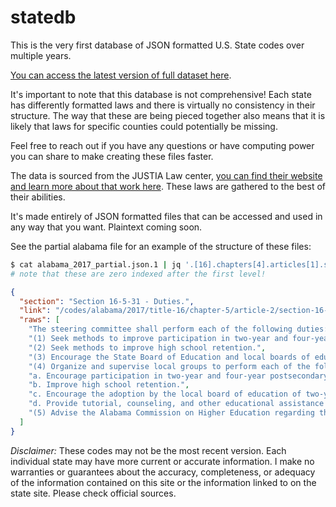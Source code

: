 # statedb

This is the very first database of JSON formatted U.S. State codes over multiple years. 

[You can access the latest version of full dataset here](https://drive.google.com/drive/folders/1pwCK380GHW-0d6C5k-CF1YdGgYXu32Hj?usp=sharing).

It's important to note that this database is not comprehensive! Each state has differently formatted laws and there is virtually no consistency in their structure. The way that these are being pieced together also means that it is likely that laws for specific counties could potentially be missing. 


Feel free to reach out if you have any questions or have computing power you can share to make creating these files faster. 

The data is sourced from the JUSTIA Law center, [you can find their website and learn more about that work here](http://justia.com). These laws are gathered to the best of their abilities. 

It's made entirely of JSON formatted files that can be accessed and used in any way that you want. Plaintext coming soon. 

See the partial alabama file for an example of the structure of these files:  

```sh
$ cat alabama_2017_partial.json.1 | jq '.[16].chapters[4].articles[1].sections[1]'
# note that these are zero indexed after the first level!  
```
```json
{
  "section": "Section 16-5-31 - Duties.",
  "link": "/codes/alabama/2017/title-16/chapter-5/article-2/section-16-5-31/index.html",
  "raws": [
    "The steering committee shall perform each of the following duties:",
    "(1) Seek methods to improve participation in two-year and four-year postsecondary education.",
    "(2) Seek methods to improve high school retention.",
    "(3) Encourage the State Board of Education and local boards of education to adopt courses of study that prepare students for two-year and four-year technical, vocational, and academic programs.",
    "(4) Organize and supervise local groups to perform each of the following functions:",
    "a. Encourage participation in two-year and four-year postsecondary education.",
    "b. Improve high school retention.",
    "c. Encourage the adoption by the local board of education of two-year and four-year postsecondary education preparatory courses of study.",
    "d. Provide tutorial, counseling, and other educational assistance to local junior and senior high school students.",
    "(5) Advise the Alabama Commission on Higher Education regarding the operation of the Postsecondary Education Communication Center established in Section 16-5-32."
  ]
}
```


*Disclaimer:* These codes may not be the most recent version. Each individual state may have more current or accurate information. I make no warranties or guarantees about the accuracy, completeness, or adequacy of the information contained on this site or the information linked to on the state site. Please check official sources.
